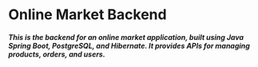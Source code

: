 # Online Market Backend

##### This is the backend for an online market application, built using Java Spring Boot, PostgreSQL, and Hibernate. It provides APIs for managing products, orders, and users.
